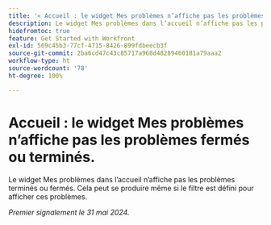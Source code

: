 ```yaml
---
title: '« Accueil : le widget Mes problèmes n’affiche pas les problèmes fermés ou terminés. »'
description: Le widget Mes problèmes dans l’accueil n’affiche pas les problèmes terminés ou fermés. Cela peut se produire même si le filtre est défini pour afficher ces problèmes.
hidefromtoc: true
feature: Get Started with Workfront
exl-id: 569c45b3-77cf-4715-8426-899fdbeecb3f
source-git-commit: 2ba6cd47c43c85717a968d48289460181a79aaa2
workflow-type: ht
source-wordcount: '78'
ht-degree: 100%

---
```


# Accueil : le widget Mes problèmes n’affiche pas les problèmes fermés ou terminés.

Le widget Mes problèmes dans l’accueil n’affiche pas les problèmes terminés ou fermés. Cela peut se produire même si le filtre est défini pour afficher ces problèmes.

_Premier signalement le 31 mai 2024._
